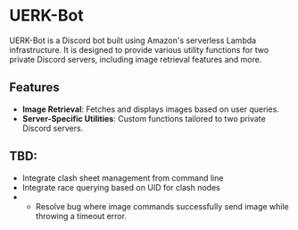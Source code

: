 # UERK-Bot

UERK-Bot is a Discord bot built using Amazon's serverless Lambda infrastructure. It is designed to provide various utility functions for two private Discord servers, including image retrieval features and more.

## Features

- **Image Retrieval**: Fetches and displays images based on user queries.
- **Server-Specific Utilities**: Custom functions tailored to two private Discord servers.



## TBD:
- Integrate clash sheet management from command line
- Integrate race querying based on UID for clash nodes
- - Resolve bug where image commands successfully send image while throwing a timeout error. 
